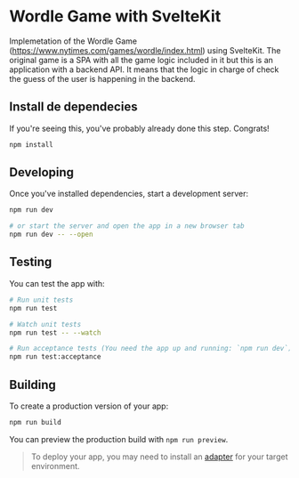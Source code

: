 # Wordle Game with SvelteKit

Implemetation of the Wordle Game (https://www.nytimes.com/games/wordle/index.html) using SvelteKit.
The original game is a SPA with all the game logic included in it but this is an application with a backend API.
It means that the logic in charge of check the guess of the user is happening in the backend.

## Install de dependecies

If you're seeing this, you've probably already done this step. Congrats!

```bash
npm install
```

## Developing

Once you've installed dependencies, start a development server:

```bash
npm run dev

# or start the server and open the app in a new browser tab
npm run dev -- --open
```

## Testing

You can test the app with:

```bash
# Run unit tests
npm run test

# Watch unit tests
npm run test -- --watch

# Run acceptance tests (You need the app up and running: `npm run dev`)
npm run test:acceptance
```

## Building

To create a production version of your app:

```bash
npm run build
```

You can preview the production build with `npm run preview`.

> To deploy your app, you may need to install an [adapter](https://kit.svelte.dev/docs#adapters) for your target environment.
